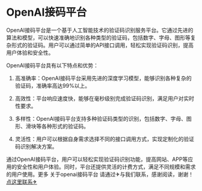 # OpenAI接码平台

OpenAI接码平台是一个基于人工智能技术的验证码识别服务平台。它通过先进的算法和模型，可以快速准确地识别各种类型的验证码，包括数字、字母、图形等复杂形式的验证码。用户可以通过简单的API接口调用，轻松实现验证码识别，提高用户体验和安全性。

OpenAI接码平台具有以下特点和优势：

1. 高准确率：OpenAI接码平台采用先进的深度学习模型，能够识别各种复杂的验证码，准确率高达99%以上。

2. 高效性：平台响应速度快，能够在毫秒级别完成验证码识别，满足用户对实时性要求。

3. 多样性：OpenAI接码平台支持多种验证码类型的识别，包括数字、字母、图形、滑块等各种形式的验证码。

4. 灵活性：用户可以根据自身需求选择不同的接口调用方式，实现定制化的验证码识别解决方案。

通过OpenAI接码平台，用户可以轻松实现验证码识别功能，提高网站、APP等应用的安全性和用户体验。同时，平台还提供灵活的计费方式，满足不同规模和需求的用户使用。更多 关于openai接码平台 请通过✈与我们联系，感谢阅读，谢谢！[点这里联系✈](https://gg.k02.cc)